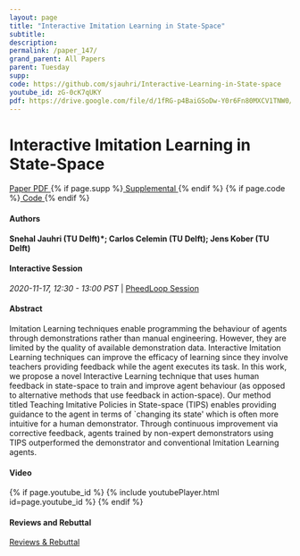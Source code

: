```yaml
---
layout: page
title: "Interactive Imitation Learning in State-Space"
subtitle: 
description:
permalink: /paper_147/
grand_parent: All Papers
parent: Tuesday
supp: 
code: https://github.com/sjauhri/Interactive-Learning-in-State-space
youtube_id: zG-0cK7qUKY
pdf: https://drive.google.com/file/d/1fRG-p4BaiGSoDw-Y0r6Fn80MXCV1TNW0/view
---
```


# Interactive Imitation Learning in State-Space

<a href="https://drive.google.com/file/d/1fRG-p4BaiGSoDw-Y0r6Fn80MXCV1TNW0/view" target="_blank" rel="noopener noreferrer" class="btn btn-blue"><i class="fa fa-file-text-o" aria-hidden="true"></i> Paper PDF </a> {% if page.supp %}<a href="" target="_blank" rel="noopener noreferrer" class="btn btn-green"><i class="fa fa-file-text-o" aria-hidden="true"></i> Supplemental </a>{% endif %} {% if page.code %}<a href="https://github.com/sjauhri/Interactive-Learning-in-State-space" target="_blank" rel="noopener noreferrer" class="btn"><i class="fa fa-github" aria-hidden="true"></i> Code </a>{% endif %} 

#### Authors
**Snehal Jauhri (TU Delft)*; Carlos Celemin (TU Delft); Jens Kober (TU Delft)**

#### Interactive Session
<em>2020-11-17, 12:30 - 13:00 PST </em> | <a href="https://pheedloop.com/corl2020/virtual/?page=sessions&section=SES9SB0W907WVNOKH" target="_blank" rel="noopener noreferrer"> PheedLoop Session <i class="fa fa-external-link" aria-hidden="true"></i> </a> 

#### Abstract
Imitation Learning techniques enable programming the behaviour of agents through demonstrations rather than manual engineering. However, they are limited by the quality of available demonstration data. Interactive Imitation Learning techniques can improve the efficacy of learning since they involve teachers providing feedback while the agent executes its task. In this work, we propose a novel Interactive Learning technique that uses human feedback in state-space to train and improve agent behaviour (as opposed to alternative methods that use feedback in action-space). Our method titled Teaching Imitative Policies in State-space (TIPS) enables providing guidance to the agent in terms of `changing its state' which is often more intuitive for a human demonstrator. Through continuous improvement via corrective feedback, agents trained by non-expert demonstrators using TIPS outperformed the demonstrator and conventional Imitation Learning agents.

#### Video
{% if page.youtube_id %}
{% include youtubePlayer.html id=page.youtube_id %}
{% endif %}

#### Reviews and Rebuttal
<a href="https://drive.google.com/file/d/1jKDb60KWRg7B7GNdT6MVWVbVonWfHuzZ/view" target="_blank" rel="noopener noreferrer" class="btn btn-purple"><i class="fa fa-pencil-square-o" aria-hidden="true"></i> Reviews & Rebuttal </a>

